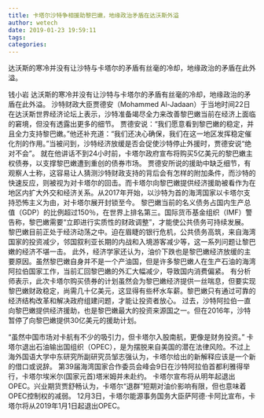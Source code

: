 ```yaml
---
title: 卡塔尔沙特争相援助黎巴嫩，地缘政治矛盾在达沃斯外溢
author: wetech
date: 2019-01-23 19:59:11
tags: 
categories: 
---
```

达沃斯的寒冷并没有让沙特与卡塔尔的矛盾有丝毫的冷却，地缘政治的矛盾在此外溢。
<!-- more -->
钱小岩
达沃斯的寒冷并没有让沙特与卡塔尔的矛盾有丝毫的冷却，地缘政治的矛盾在此外溢。
沙特财政大臣贾德安（Mohammed Al-Jadaan）于当地时间22日在达沃斯世界经济论坛上表示，沙特准备竭尽全力来改善黎巴嫩当前在经济上面临的窘境，但没有透露出更多的细节。
贾德安说：“我们愿意看到黎巴嫩的稳定，并且全力支持黎巴嫩。”他还补充道：“我们还决心确保，我们在这一地区发挥稳定催化剂的作用。”当被问到，沙特经济放缓是否会促使沙特停止外援时，贾德安说“绝对不会”。
就在他讲话不到24小时前，卡塔尔政府宣布将购买5亿美元的黎巴嫩主权债券，以支撑黎巴嫩遭到重创的债券市场。
贾德安所说的援助中缺乏细节，有观察人士称，这容易让人猜测沙特财政支持的背后会有怎样的附加条件，而沙特的快速反应，则被视为对卡塔尔的回击。而卡塔尔向黎巴嫩提供经济援助被看作为在地区内扩大外交和经济关系。从2017年开始，以沙特为首的海湾国家以卡塔尔支持恐怖主义为由，对卡塔尔展开封锁至今。
黎巴嫩当前的名义债务占国内生产总值（GDP）的比例超过150％，在世界上排名第三。国际货币基金组织（IMF）警告称，黎巴嫩需要“立即进行实质性的财政调整”，才能使公共债务可持续发展。
黎巴嫩目前正处于经济动荡之中。迫在眉睫的银行危机，公共债务高筑，来自海湾国家的投资减少，邻国叙利亚长期的内战和入境游客减少等，这一系列问题让黎巴嫩的经济不堪一击。
此外，经济学家还认为，油价下跌也是黎巴嫩经济放缓的主要原因。虽然黎巴嫩自身并不是一个产油国，但是许多黎巴嫩人在生产石油的海湾阿拉伯国家工作，当前汇回黎巴嫩的外汇大幅减少，导致国内消费偏紧。
有分析师表示，此次卡塔尔购买债券的计划虽然会为黎巴嫩经济提供一丝喘息，但要实现黎巴嫩财政稳定，尚需几十亿美元，这显得有些杯水车薪。黎巴嫩只有通过可靠的经济结构改革和解决政府组建问题，才能让投资者放心。
过去，沙特阿拉伯一直向黎巴嫩提供经济援助，也是黎巴嫩最大的投资来源国之一。但在2016年，沙特暂停了向黎巴嫩提供30亿美元的援助计划。
 
 
“虽然中国市场对卡航有不少的吸引力，但卡塔尔入股南航，更像是财务投资。”
卡塔尔退出石油输出国组织（OPEC），是为摆脱来自美国的潜在法律风险。不过上海外国语大学中东研究所副研究员邹志强认为，卡塔尔给出的新解释应该是一个新的借口或说辞。
第39届海湾国家合作委员会峰会9日在沙特阿拉伯首都利雅得举行，卡塔尔埃米尔(国家元首)塔米姆并未赴约。
卡塔尔宣布将从明年起退出OPEC。兴业期货贾舒畅认为，卡塔尔“退群”短期对油价影响有限，但也意味着OPEC控制权的减弱。
12月3日，卡塔尔能源事务国务大臣萨阿德·卡阿比宣布，卡塔尔将从2019年1月1日起退出OPEC。
